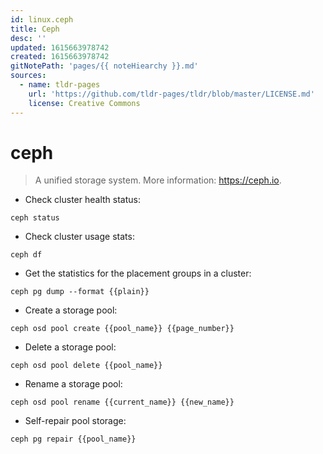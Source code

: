 ```yaml
---
id: linux.ceph
title: Ceph
desc: ''
updated: 1615663978742
created: 1615663978742
gitNotePath: 'pages/{{ noteHiearchy }}.md'
sources:
  - name: tldr-pages
    url: 'https://github.com/tldr-pages/tldr/blob/master/LICENSE.md'
    license: Creative Commons
---
```

# ceph

> A unified storage system.
> More information: <https://ceph.io>.

- Check cluster health status:

`ceph status`

- Check cluster usage stats:

`ceph df`

- Get the statistics for the placement groups in a cluster:

`ceph pg dump --format {{plain}}`

- Create a storage pool:

`ceph osd pool create {{pool_name}} {{page_number}}`

- Delete a storage pool:

`ceph osd pool delete {{pool_name}}`

- Rename a storage pool:

`ceph osd pool rename {{current_name}} {{new_name}}`

- Self-repair pool storage:

`ceph pg repair {{pool_name}}`

